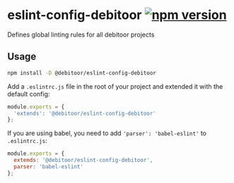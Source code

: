 # eslint-config-debitoor [![npm version](https://badge.fury.io/js/%40debitoor%2Feslint-config-debitoor.svg)](https://badge.fury.io/js/%40debitoor%2Feslint-config-debitoor)

Defines global linting rules for all debitoor projects

## Usage

``` bash
npm install -D @debitoor/eslint-config-debitoor
```

Add a ``.eslintrc.js`` file in the root of your project and extended it with the default config:

```js
module.exports = {
  'extends': '@debitoor/eslint-config-debitoor'
};
```

If you are using babel, you need to add `'parser': 'babel-eslint'` to `.eslintrc.js`:
```js
module.exports = {
  extends: '@debitoor/eslint-config-debitoor',
  parser: 'babel-eslint'
};
```
